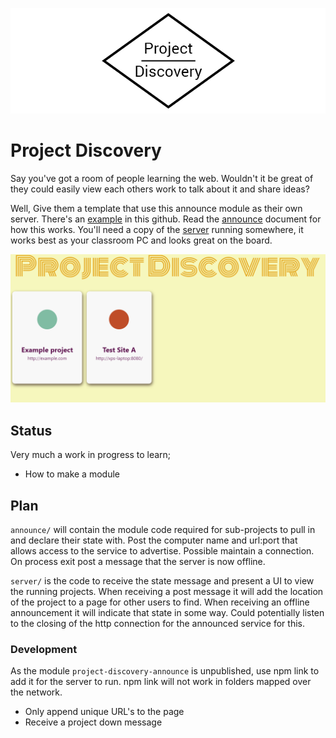 ![Project Logo](https://raw.githubusercontent.com/jackbennett/project-discovery/master/logo.png)

# Project Discovery

Say you've got a room of people learning the web. Wouldn't it be great of they could easily view each others work to talk about it and share ideas?

Well, Give them a template that use this announce module as their own server.
There's an [example](example/) in this github.
Read the [announce](announce/) document for how this works.
You'll need a copy of the [server](server/) running somewhere, it works best as your classroom PC and looks great on the board.

![Screenshot](https://raw.githubusercontent.com/jackbennett/project-discovery/master/screenshot.png)

## Status

Very much a work in progress to learn;

- How to make a module

## Plan

`announce/` will contain the module code required for sub-projects to pull in and declare their state with.
Post the computer name and url:port that allows access to the service to advertise. Possible maintain a connection.
On process exit post a message that the server is now offline.

`server/` is the code to receive the state message and present a UI to view the running projects.
When receiving a post message it will add the location of the project to a page for other users to find.
When receiving an offline announcement it will indicate that state in some way.
Could potentially listen to the closing of the http connection for the announced service for this. 

### Development

As the module `project-discovery-announce` is unpublished, use npm link to add it for the server to run.
npm link will not work in folders mapped over the network.

- Only append unique URL's to the page
- Receive a project down message
